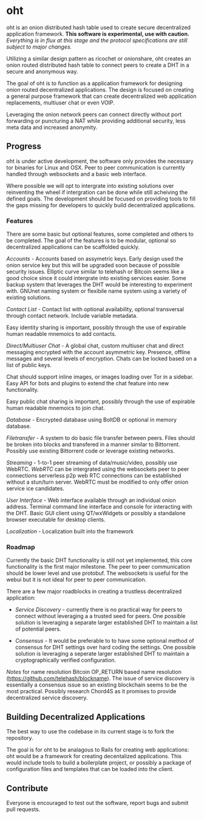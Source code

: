 # oht
oht is an onion distributed hash table used to create secure decentralized application framework. **This software is experimental, use with caution.** *Everything is in flux at this stage and the protocol specifications are still subject to major changes.* 

Utilizing a similar design pattern as ricochet or onionshare, oht creates an onion routed distributed hash table to connect peers to create a DHT in a secure and anonymous way. 

The goal of oht is to function as a application framework for designing onion routed decentralized applications. The design is focused on creating a general purpose framework that can create decentralized web application replacements, multiuser chat or even VOIP.

Leveraging the onion network peers can connect directly without port forwarding or puncturing a NAT while providing additional security, less meta data and increased anonymity. 

## Progress
oht is under active development, the software only provides the necessary tor binaries for Linux and OSX. Peer to peer communication is currently handled through websockets and a basic web interface. 

Where possible we will opt to intergrate into existing solutions over reinventing the wheel if intergration can be done while still acheiving the defined goals. The development should be focused on providing tools to fill the gaps missing for developers to quickly build decentralized applications. 

### Features
There are some basic but optional features, some completed and others to be completed. The goal of the features is to be modular, optional so decentralized applications can be scaffolded quickly.

*Accounts* - Accounts based on assymetric keys. Early design used the onion service key but this will be upgraded soon because of possible security issues. Elliptic curve similar to telehash or Bitcoin seems like a good choice since it could intergrate into existing services easier. Some backup system that leverages the DHT would be interesting to experiment with. GNUnet naming system or flexibile name system using a variety of existing solutions. 

*Contact List* - Contact list with optional availability, optional transversal through contact network. Include variable metadata. 

Easy identity sharing is important, possibly through the use of expirable human readable mnemoics to add contacts.

*Direct/Multiuser Chat* - A global chat, custom multiuser chat and direct messaging encrypted with the account asymmetric key. Presence, offline messages and several levels of encryption. Chats can be locked based on a list of public keys. 

Chat should support inline images, or images loading over Tor in a sidebar. Easy API for bots and plugins to extend the chat feature into new functionality. 

Easy public chat sharing is important, possibly through the use of expirable human readable mnemoics to join chat.

*Database* - Encrypted database using BoltDB or optional in memory database. 

*Filetransfer* - A system to do basic file transfer between peers. Files should be broken into blocks and transfered in a manner similar to Bittorrent. Possibly use existing Bittorrent code or leverage existing networks. 

*Streaming* - 1-to-1 peer streaming of data/music/video, possibly use WebRTC. *WebRTC* can be intergrated using the websockets peer to peer connections serverless p2p web RTC connections can be established without a stun/turn server. WebRTC must be modified to only offer onion service ice candidates. 

*User Interface* - Web interface available through an individual onion address. Terminal command line interface and console for interacting with the DHT. Basic GUI client using QT/wxWidgets or possibly a standalone browser executable for desktop clients. 

*Localization* - Localization built into the framework

### Roadmap 
Currently the basic DHT functionality is still not yet implemented, this core functionality is the first major milestone. The peer to peer communication should be lower level and use protobuf. The websockets is useful for the webui but it is not ideal for peer to peer communication.

There are a few major roadblocks in creating a trustless decentralized application:

* *Service Discovery* - currently there is no practical way for peers to connect without leveraging a a trusted seed for peers. One possible solution is leveraging a separate larger established DHT to maintain a list of potential peers.

* *Consensus* - It would be preferable to to have some optional method of consensus for DHT settings over hard coding the settings. One possible solution is leveraging a seperate larger established DHT to maintain a cryptographically verified configuration.

*Notes* for name resolution Bitcoin OP_RETURN based name resolution (https://github.com/telehash/blockname). The issue of service discovery is essentially a consensus issue so an existing blockchain seems to be the most practical. Possibly research Chord4S as it promises to provide decentralized service discovery.


## Building Decentralized Applications
The best way to use the codebase in its current stage is to fork the repository. 

The goal is for oht to be analagous to Rails for creating web applications: oht would be a framework for creating decentalized applications. This would include tools to build a boilerplate project, or possibly a package of configuration files and templates that can be loaded into the client. 

## Contribute

Everyone is encouraged to test out the software, report bugs and submit pull requests. 
